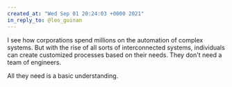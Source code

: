```yaml
---
created_at: "Wed Sep 01 20:24:03 +0000 2021"
in_reply_to: @leo_guinan
---
```


I see how corporations spend millions on the automation of complex systems. But with the rise of all sorts of interconnected systems, individuals can create customized processes based on their needs. They don't need a team of engineers.

All they need is a basic understanding.